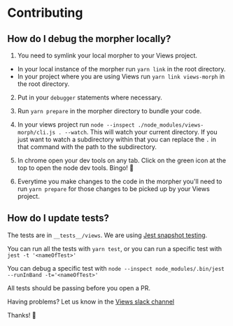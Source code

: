 # Contributing

## How do I debug the morpher locally?

1. You need to symlink your local morpher to your Views project.

* In your local instance of the morpher run `yarn link` in the root directory.
* In your project where you are using Views run `yarn link views-morph` in the root directory.

2. Put in your `debugger` statements where necessary.

3. Run `yarn prepare` in the morpher directory to bundle your code.

4. In your views project run `node --inspect ./node_modules/views-morph/cli.js . --watch`. This will watch your current directory. If you just want to watch a subdirectory within that you can replace the `.` in that command with the path to the subdirectory.

5. In chrome open your dev tools on any tab. Click on the green icon at the top to open the node dev tools. Bingo! :tada:

6. Everytime you make changes to the code in the morpher you'll need to run `yarn prepare` for those changes to be picked up by your Views project.

## How do I update tests?

The tests are in `__tests__/views`. We are using [Jest snapshot testing](https://facebook.github.io/jest/docs/en/snapshot-testing.html).

You can run all the tests with `yarn test`, or you can run a specific test with `jest -t '<nameOfTest>'`

You can debug a specific test with `node --inspect node_modules/.bin/jest --runInBand -t='<nameOfTest>'`

All tests should be passing before you open a PR.

Having problems? Let us know in the [Views slack channel](https://slack.views.tools/)

Thanks! :clap:
